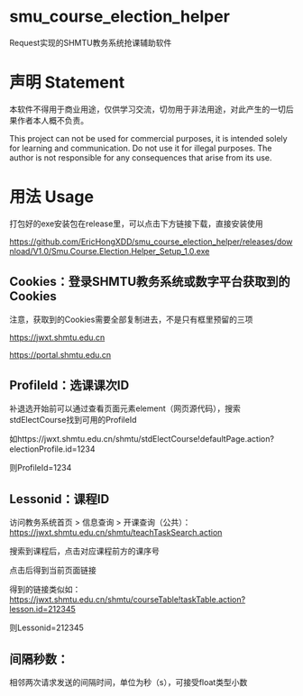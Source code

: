 # smu_course_election_helper
Request实现的SHMTU教务系统抢课辅助软件

# 声明 Statement
本软件不得用于商业用途，仅供学习交流，切勿用于非法用途，对此产生的一切后果作者本人概不负责。

This project can not be used for commercial purposes, it is intended solely for learning and communication. Do not use it for illegal purposes. The author is not responsible for any consequences that arise from its use.
# 用法 Usage

打包好的exe安装包在release里，可以点击下方链接下载，直接安装使用

https://github.com/EricHongXDD/smu_course_election_helper/releases/download/V1.0/Smu.Course.Election.Helper_Setup_1.0.exe

## Cookies：登录SHMTU教务系统或数字平台获取到的Cookies

注意，获取到的Cookies需要全部复制进去，不是只有框里预留的三项

https://jwxt.shmtu.edu.cn

https://portal.shmtu.edu.cn

## ProfileId：选课课次ID

补退选开始前可以通过查看页面元素element（网页源代码），搜索stdElectCourse找到可用的ProfileId
 
如https://jwxt.shmtu.edu.cn/shmtu/stdElectCourse!defaultPage.action?electionProfile.id=1234

则ProfileId=1234

## Lessonid：课程ID
 
访问教务系统首页 > 信息查询 > 开课查询（公共）：https://jwxt.shmtu.edu.cn/shmtu/teachTaskSearch.action

搜索到课程后，点击对应课程前方的课序号

点击后得到当前页面链接

得到的链接类似如：https://jwxt.shmtu.edu.cn/shmtu/courseTable!taskTable.action?lesson.id=212345

则Lessonid=212345

## 间隔秒数：

相邻两次请求发送的间隔时间，单位为秒（s），可接受float类型小数
